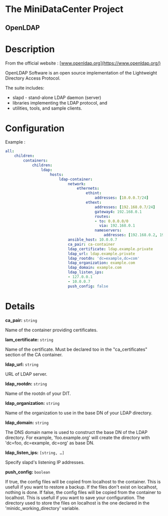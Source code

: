 # The MiniDataCenter Project
## OpenLDAP 

Description
===========

From the official website : [www.openldap.org](https://www.openldap.org/)

OpenLDAP Software is an open source implementation of the Lightweight Directory
Access Protocol.

The suite includes:
- slapd - stand-alone LDAP daemon (server)
- libraries implementing the LDAP protocol, and
- utilities, tools, and sample clients.

Configuration
=============

Example :
```yaml
all:
    children:
        containers:
            children:
                ldap:
                    hosts:
                        ldap-container:
                            network:
                                ethernets:
                                    ethint:
                                        addresses: [10.0.0.7/24]
                                    ethext:
                                        addresses: [192.168.0.7/24]
                                        gateway4: 192.168.0.1
                                        routes:
                                        - to: 0.0.0.0/0
                                          via: 192.168.0.1
                                        nameservers:
                                            addresses: [192.168.0.2, 192.168.0.1]
                            ansible_host: 10.0.0.7
                            ca_pair: ca-container
                            ldap_certificate: ldap.example.private
                            ldap_url: ldap.example.private
                            ldap_rootdn: 'dc=example,dc=com'
                            ldap_organization: example.com
                            ldap_domain: example.com
                            ldap_listen_ips:
                            - 127.0.0.1
                            - 10.0.0.7
                            push_config: false
```

Details
=======

**ca_pair:** `string`

   Name of the container providing certificates.


**lam_certificate:** `string`

   Name of the certificate. Must be declared too in the "ca_certificates"
  section of the CA container.

**ldap_url:** `string`

   URL of LDAP server.

**ldap_rootdn:** `string`

   Name of the rootdn of your DIT.

**ldap_organization:** `string`

   Name of the organization to use in the base DN of your LDAP directory.

**ldap_domain:** `string`

   The DNS domain name is used to construct the base DN of the LDAP directory.
For example, 'foo.example.org' will create the directory with
'dc=foo, dc=example, dc=org' as base DN.

**ldap_listen_ips:** `[string, …]`

   Specify slapd's listening IP addresses.

**push_config:** `boolean`

   If true, the config files will be copied from localhost to the container.
  This is usefull if you want to restore a backup. If the files don't exist on
  localhost, nothing is done.
   If false, the config files will be copied from the container to localhost.
  This is usefull if you want to save your configuration.
   The directory used to store the files on localhost is the one declared in the
  'minidc_working_directory' variable.
